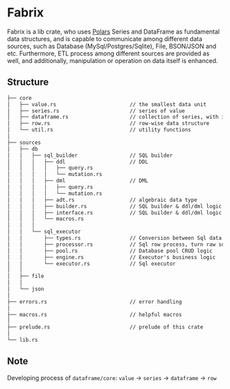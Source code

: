 # Fabrix

Fabrix is a lib crate, who uses [Polars](https://github.com/pola-rs/polars) Series and DataFrame as fundamental data structures, and is capable to communicate among different data sources, such as Database (MySql/Postgres/Sqlite), File, BSON/JSON and etc. Furthermore, ETL process among different sources are provided as well, and additionally, manipulation or operation on data itself is enhanced.

## Structure

```txt
├── core
│   ├── value.rs                        // the smallest data unit
│   ├── series.rs                       // series of value
│   ├── dataframe.rs                    // collection of series, with index series
│   ├── row.rs                          // row-wise data structure
│   └── util.rs                         // utility functions
│
├── sources
│   ├── db
│   │   ├── sql_builder                 // SQL builder
│   │   │   ├── ddl                     // DDL
│   │   │   │   ├── query.rs
│   │   │   │   └── mutation.rs
│   │   │   ├── dml                     // DML
│   │   │   │   ├── query.rs
│   │   │   │   └── mutation.rs
│   │   │   ├── adt.rs                  // algebraic data type
│   │   │   ├── builder.rs              // SQL builder & ddl/dml logic implement
│   │   │   ├── interface.rs            // SQL builder & ddl/dml logic interface
│   │   │   └── macros.rs
│   │   │
│   │   └── sql_executor
│   │       ├── types.rs                // Conversion between Sql data type and Fabrix `Value`
│   │       ├── processor.rs            // Sql row process, turn raw sql row into `Vec<Value>` or `Row`
│   │       ├── pool.rs                 // Database pool CRUD logic
│   │       ├── engine.rs               // Executor's business logic
│   │       └── executor.rs             // Sql executor
│   │
│   ├── file
│   │
│   └── json
│
├── errors.rs                           // error handling
│
├── macros.rs                           // helpful macros
│
├── prelude.rs                          // prelude of this crate
│
└── lib.rs
```

## Note

Developing process of `dataframe/core`: `value` -> `series` -> `dataframe` -> `row`
